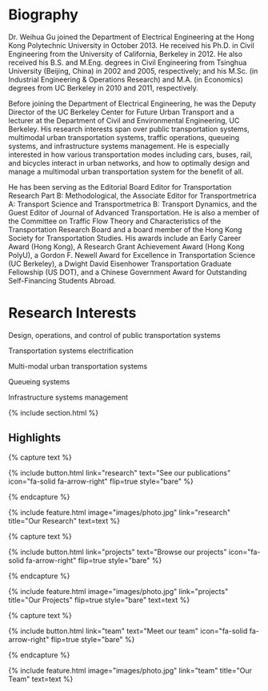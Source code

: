 ---
---

# Biography

Dr. Weihua Gu joined the Department of Electrical Engineering at the Hong Kong Polytechnic University in October 2013. He received his Ph.D. in Civil Engineering from the University of California, Berkeley in 2012. He also received his B.S. and M.Eng. degrees in Civil Engineering from Tsinghua University (Beijing, China) in 2002 and 2005, respectively; and his M.Sc. (in Industrial Engineering & Operations Research) and M.A. (in Economics) degrees from UC Berkeley in 2010 and 2011, respectively.

Before joining the Department of Electrical Engineering, he was the Deputy Director of the UC Berkeley Center for Future Urban Transport and a lecturer at the Department of Civil and Environmental Engineering, UC Berkeley. His research interests span over public transportation systems, multimodal urban transportation systems, traffic operations, queueing systems, and infrastructure systems management. He is especially interested in how various transportation modes including cars, buses, rail, and bicycles interact in urban networks, and how to optimally design and manage a multimodal urban transportation system for the benefit of all.

He has been serving as the Editorial Board Editor for Transportation Research Part B: Methodological, the Associate Editor for Transportmetrica A: Transport Science and Transportmetrica B: Transport Dynamics, and the Guest Editor of Journal of Advanced Transportation. He is also a member of the Committee on Traffic Flow Theory and Characteristics of the Transportation Research Board and a board member of the Hong Kong Society for Transportation Studies. His awards include an Early Career Award (Hong Kong), A Research Grant Achievement Award (Hong Kong PolyU), a Gordon F. Newell Award for Excellence in Transportation Science (UC Berkeley), a Dwight David Eisenhower Transportation Graduate Fellowship (US DOT), and a Chinese Government Award for Outstanding Self-Financing Students Abroad.

# Research Interests
 	 	
Design, operations, and control of public transportation systems
 	 	
Transportation systems electrification
 	 	
Multi-modal urban transportation systems
 	 	
Queueing systems
 	 	
Infrastructure systems management

{% include section.html %}

## Highlights

{% capture text %}


{%
  include button.html
  link="research"
  text="See our publications"
  icon="fa-solid fa-arrow-right"
  flip=true
  style="bare"
%}

{% endcapture %}

{%
  include feature.html
  image="images/photo.jpg"
  link="research"
  title="Our Research"
  text=text
%}

{% capture text %}


{%
  include button.html
  link="projects"
  text="Browse our projects"
  icon="fa-solid fa-arrow-right"
  flip=true
  style="bare"
%}

{% endcapture %}

{%
  include feature.html
  image="images/photo.jpg"
  link="projects"
  title="Our Projects"
  flip=true
  style="bare"
  text=text
%}

{% capture text %}


{%
  include button.html
  link="team"
  text="Meet our team"
  icon="fa-solid fa-arrow-right"
  flip=true
  style="bare"
%}

{% endcapture %}

{%
  include feature.html
  image="images/photo.jpg"
  link="team"
  title="Our Team"
  text=text
%}
